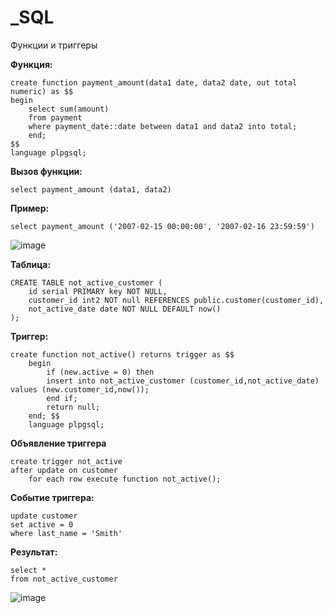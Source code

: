 # _SQL
Функции и триггеры

**Функция:**

```
create function payment_amount(data1 date, data2 date, out total numeric) as $$
begin
	select sum(amount)
	from payment
	where payment_date::date between data1 and data2 into total;
	end;
$$
language plpgsql;
```

**Вызов функции:**

```
select payment_amount (data1, data2)
```

**Пример:**

```
select payment_amount ('2007-02-15 00:00:00', '2007-02-16 23:59:59')
```

![image](https://user-images.githubusercontent.com/85709710/180389532-a40166c5-9898-414a-bca6-44371bb42ff5.png)


**Таблица:**

```
CREATE TABLE not_active_customer (
	id serial PRIMARY key NOT NULL,
	customer_id int2 NOT null REFERENCES public.customer(customer_id),
	not_active_date date NOT NULL DEFAULT now()
);
```

**Триггер:**

```
create function not_active() returns trigger as $$
	begin
		if (new.active = 0) then
		insert into not_active_customer (customer_id,not_active_date) values (new.customer_id,now());
		end if;
		return null;
	end; $$
	language plpgsql;
```

**Объявление триггера**

```
create trigger not_active
after update on customer
	for each row execute function not_active();
```
**Событие триггера:**

```
update customer
set active = 0
where last_name = 'Smith'
```

**Результат:**

```
select *
from not_active_customer
```
![image](https://user-images.githubusercontent.com/85709710/180389704-fe383030-b881-4f12-8899-3fe7220edf35.png)


